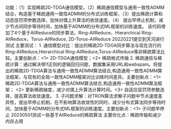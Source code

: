 功能：（1）实现稀疏2D-TDGA通信模型，（2）稀疏通信模型与通用一致性ADMM结合，构造基于稀疏通用一致性ADMM的分布式训练框架，（3）提出稀疏计算和动态惩罚项参数选择，加快对偶上升算法的收敛速度。（4） 提出早停止机制，减少节点间同步等待时间，加快基于ADMM的分布式ML框架的训练速度。
该代码增加了4个基于AllReduce的同步算法，Ring-AllReduce，Hierarchical Ring-AllReduce，Torus-AllReduce, 2D-Torus-AllReduce
20220221提交到天河进行测试
主要测试：
	1. 通信模型对比：提出的稀疏2D-TDGA同步算法与现在流行的Ring-AllReduce,Hierarchical Ring-AllReduce,Torus-AllReduce等非稀疏算法比较。主要创新点：<1> 2D-TDGA通信模型；<2> 稀疏格式传输
	2. 稀疏通信与稀疏计算：通过解决带l1正则的逻辑回归问题，数据集采用URL和webspam。将提出的稀疏2D-TDGA算法与通用一致性ADMM算法结合,构造通用一致性ADMM算法框架，与现有的全局一致性ADMM框架对比训练时间差异。主要创新点：<1> 稀疏2D-TDGA算法与通用一致性ADMM算法结合,构造通用一致性ADMM算法框架； <2> 更新稀疏梯度，减少对偶上升算法计算时间。<3> 自适应惩罚项参数选择，提高算法收敛速度。 
	3. 子问题求解：对TRON算法求解子问题中节点速度差异性，提出早停止机制，在不影响算法收敛性的同时，减少分布式算法同步等待时间，加快基于ADMM的分布式ML框架的训练速度。主要创新点：<1> 子问题早停止
20230501测试一些基于AllReduce的稀疏算法
主要优化点：稀疏传输和减少内存占用
 

